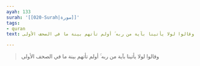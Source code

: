 ```yaml
---
ayah: 133
surah: '[[020-Surah|سورة]]'
tags:
- quran
text: وقالوا لولا يأتينا بآية من ربه ۚ أولم تأتهم بينة ما في الصحف الأولى

---
```

> وقالوا لولا يأتينا بآية من ربه ۚ أولم تأتهم بينة ما في الصحف الأولى
